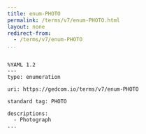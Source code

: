```yaml
---
title: enum-PHOTO
permalink: /terms/v7/enum-PHOTO.html
layout: none
redirect-from:
  - /terms/v7/enum-PHOTO
...
```


```

%YAML 1.2
---
type: enumeration

uri: https://gedcom.io/terms/v7/enum-PHOTO

standard tag: PHOTO

descriptions:
  - Photograph
...

```
